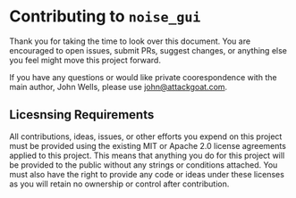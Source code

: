 # Contributing to `noise_gui`

Thank you for taking the time to look over this document. You are encouraged to open issues, submit
PRs, suggest changes, or anything else you feel might move this project forward.

If you have any questions or would like private coorespondence with the main author, John Wells,
please use john@attackgoat.com.

## Licesnsing Requirements

All contributions, ideas, issues, or other efforts you expend on this project must be provided using
the existing MIT or Apache 2.0 license agreements applied to this project. This means that anything
you do for this project will be provided to the public without any strings or conditions attached.
You must also have the right to provide any code or ideas under these licenses as you will retain no
ownership or control after contribution.
